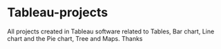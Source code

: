 # Tableau-projects
All projects created in Tableau software related to Tables, Bar chart, Line chart and the Pie chart, Tree and Maps. Thanks
